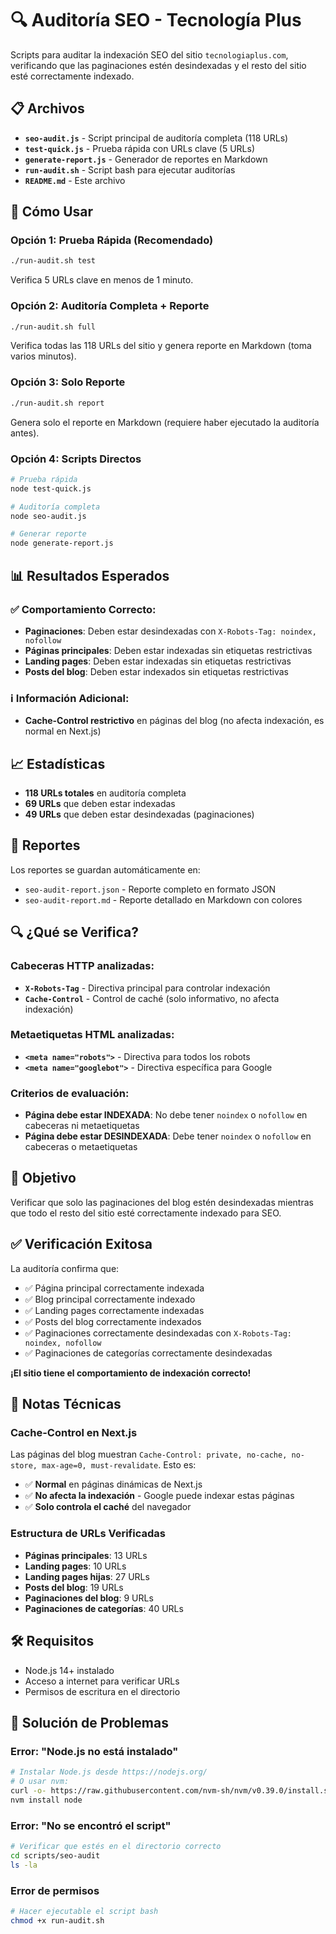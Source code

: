 # 🔍 Auditoría SEO - Tecnología Plus

Scripts para auditar la indexación SEO del sitio `tecnologiaplus.com`, verificando que las paginaciones estén desindexadas y el resto del sitio esté correctamente indexado.

## 📋 Archivos

- **`seo-audit.js`** - Script principal de auditoría completa (118 URLs)
- **`test-quick.js`** - Prueba rápida con URLs clave (5 URLs)
- **`generate-report.js`** - Generador de reportes en Markdown
- **`run-audit.sh`** - Script bash para ejecutar auditorías
- **`README.md`** - Este archivo

## 🚀 Cómo Usar

### Opción 1: Prueba Rápida (Recomendado)
```bash
./run-audit.sh test
```
Verifica 5 URLs clave en menos de 1 minuto.

### Opción 2: Auditoría Completa + Reporte
```bash
./run-audit.sh full
```
Verifica todas las 118 URLs del sitio y genera reporte en Markdown (toma varios minutos).

### Opción 3: Solo Reporte
```bash
./run-audit.sh report
```
Genera solo el reporte en Markdown (requiere haber ejecutado la auditoría antes).

### Opción 4: Scripts Directos
```bash
# Prueba rápida
node test-quick.js

# Auditoría completa
node seo-audit.js

# Generar reporte
node generate-report.js
```

## 📊 Resultados Esperados

### ✅ Comportamiento Correcto:
- **Paginaciones**: Deben estar desindexadas con `X-Robots-Tag: noindex, nofollow`
- **Páginas principales**: Deben estar indexadas sin etiquetas restrictivas
- **Landing pages**: Deben estar indexadas sin etiquetas restrictivas
- **Posts del blog**: Deben estar indexados sin etiquetas restrictivas

### ℹ️ Información Adicional:
- **Cache-Control restrictivo** en páginas del blog (no afecta indexación, es normal en Next.js)

## 📈 Estadísticas

- **118 URLs totales** en auditoría completa
- **69 URLs** que deben estar indexadas
- **49 URLs** que deben estar desindexadas (paginaciones)

## 📄 Reportes

Los reportes se guardan automáticamente en:
- `seo-audit-report.json` - Reporte completo en formato JSON
- `seo-audit-report.md` - Reporte detallado en Markdown con colores

## 🔍 ¿Qué se Verifica?

### Cabeceras HTTP analizadas:
- **`X-Robots-Tag`** - Directiva principal para controlar indexación
- **`Cache-Control`** - Control de caché (solo informativo, no afecta indexación)

### Metaetiquetas HTML analizadas:
- **`<meta name="robots">`** - Directiva para todos los robots
- **`<meta name="googlebot">`** - Directiva específica para Google

### Criterios de evaluación:
- **Página debe estar INDEXADA**: No debe tener `noindex` o `nofollow` en cabeceras ni metaetiquetas
- **Página debe estar DESINDEXADA**: Debe tener `noindex` o `nofollow` en cabeceras o metaetiquetas

## 🎯 Objetivo

Verificar que solo las paginaciones del blog estén desindexadas mientras que todo el resto del sitio esté correctamente indexado para SEO.

## ✅ Verificación Exitosa

La auditoría confirma que:
- ✅ Página principal correctamente indexada
- ✅ Blog principal correctamente indexado  
- ✅ Landing pages correctamente indexadas
- ✅ Posts del blog correctamente indexados
- ✅ Paginaciones correctamente desindexadas con `X-Robots-Tag: noindex, nofollow`
- ✅ Paginaciones de categorías correctamente desindexadas

**¡El sitio tiene el comportamiento de indexación correcto!**

## 📝 Notas Técnicas

### Cache-Control en Next.js
Las páginas del blog muestran `Cache-Control: private, no-cache, no-store, max-age=0, must-revalidate`. Esto es:
- ✅ **Normal** en páginas dinámicas de Next.js
- ✅ **No afecta la indexación** - Google puede indexar estas páginas
- ✅ **Solo controla el caché** del navegador

### Estructura de URLs Verificadas
- **Páginas principales**: 13 URLs
- **Landing pages**: 10 URLs
- **Landing pages hijas**: 27 URLs
- **Posts del blog**: 19 URLs
- **Paginaciones del blog**: 9 URLs
- **Paginaciones de categorías**: 40 URLs

## 🛠️ Requisitos

- Node.js 14+ instalado
- Acceso a internet para verificar URLs
- Permisos de escritura en el directorio

## 🔧 Solución de Problemas

### Error: "Node.js no está instalado"
```bash
# Instalar Node.js desde https://nodejs.org/
# O usar nvm:
curl -o- https://raw.githubusercontent.com/nvm-sh/nvm/v0.39.0/install.sh | bash
nvm install node
```

### Error: "No se encontró el script"
```bash
# Verificar que estés en el directorio correcto
cd scripts/seo-audit
ls -la
```

### Error de permisos
```bash
# Hacer ejecutable el script bash
chmod +x run-audit.sh
``` 